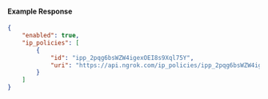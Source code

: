 <!-- Code generated for API Clients. DO NOT EDIT. -->

#### Example Response

```json
{
	"enabled": true,
	"ip_policies": [
		{
			"id": "ipp_2pqg6bsWZW4igexOEI8s9Xql75Y",
			"uri": "https://api.ngrok.com/ip_policies/ipp_2pqg6bsWZW4igexOEI8s9Xql75Y"
		}
	]
}
```
